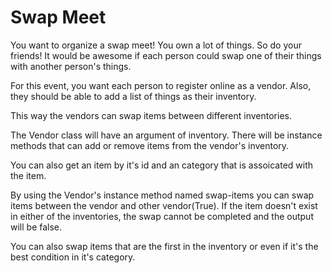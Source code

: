 # Swap Meet

You want to organize a swap meet! You own a lot of things. So do your friends! It would be awesome if each person could swap one of their things with another person's things.

For this event, you want each person to register online as a vendor. Also, they should be able to add a list of things as their inventory.

This way the vendors can swap items between different inventories. 

The Vendor class will have an argument of inventory. There will be instance methods that can add or remove items from the vendor's inventory.

You can also get an item by it's id and an category that is assoicated with the item.

By using the Vendor's instance method named swap-items you can swap items between the vendor and other vendor(True). If the item doesn't exist in either of the inventories, the swap cannot be completed and the output will be false. 

You can also swap items that are the first in the inventory or even if it's the best condition in it's category. 